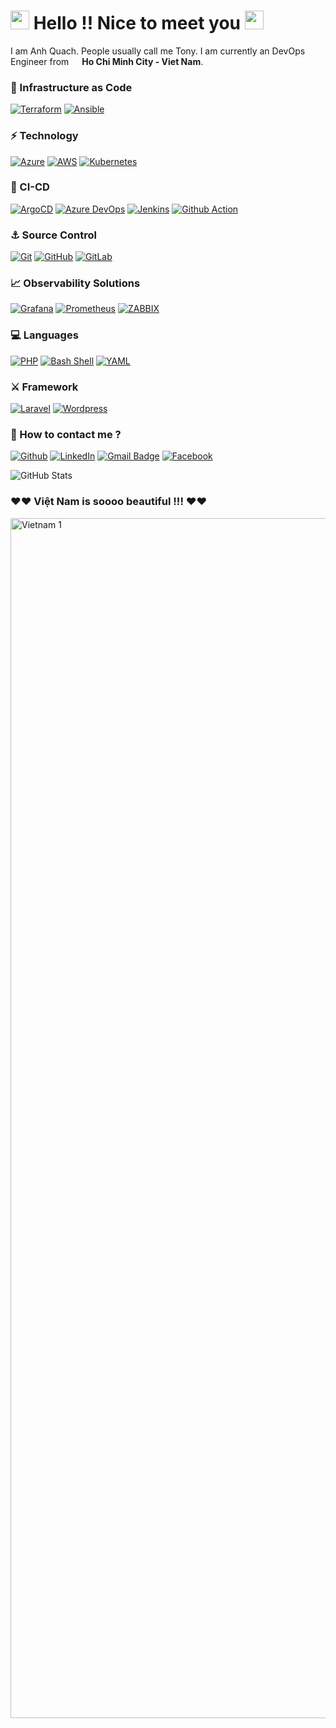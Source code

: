 # <img src="https://emojis.slackmojis.com/emojis/images/1536351075/4594/blob-wave.gif?1536351075" width="30"/> Hello !! Nice to meet you <img src="https://emojis.slackmojis.com/emojis/images/1536351075/4594/blob-wave.gif?1536351075" width="30"/>

I am Anh Quach. People usually call me Tony. I am currently an DevOps Engineer from <img src="https://cdn-icons-png.flaticon.com/512/939/939633.png" width="13"/>  **Ho Chi Minh City - Viet Nam**. 

### 🚀 Infrastructure as Code
[![Terraform](https://img.shields.io/badge/Terraform-7B42BC?style=for-the-badge&logo=terraform&logoColor=white)](https://www.terraform.io/)
[![Ansible](https://img.shields.io/badge/Ansible-000000?style=for-the-badge&logo=ansible&logoColor=white)](https://www.ansible.com/)

### ⚡ Technology
[![Azure](https://img.shields.io/badge/microsoft%20azure-0089D6?style=for-the-badge&logo=microsoft-azure&logoColor=white)](https://www.azure.com/)
[![AWS](https://img.shields.io/badge/Amazon_AWS-FF9900?style=for-the-badge&logo=amazonaws&logoColor=white)](https://www.aws.amazon.com/)
[![Kubernetes](https://img.shields.io/badge/kubernetes-326ce5.svg?&style=for-the-badge&logo=kubernetes&logoColor=white)](https://kubernetes.io/)

### 🔰 CI-CD
[![ArgoCD](https://img.shields.io/badge/Argo%20CD-1e0b3e?style=for-the-badge&logo=argo&logoColor=#d16044)](https://argo-cd.readthedocs.io/)
[![Azure DevOps](https://img.shields.io/badge/Azure_DevOps-0078D7?style=for-the-badge&logo=azure-devops&logoColor=white)](https://www.dev.azure.com/)
[![Jenkins](https://img.shields.io/badge/Jenkins-D24939?style=for-the-badge&logo=Jenkins&logoColor=white)](https://www.jenkins.io/)
[![Github Action](https://img.shields.io/badge/Github%20Actions-282a2e?style=for-the-badge&logo=githubactions&logoColor=367cfe)](https://github.com/features/actions)

### ⚓ Source Control
[![Git](https://img.shields.io/badge/GIT-E44C30?style=for-the-badge&logo=git&logoColor=white)](https://git-scm.com/)
[![GitHub](https://img.shields.io/badge/GitHub-100000?style=for-the-badge&logo=github&logoColor=white)](https://github.com/)
[![GitLab](https://img.shields.io/badge/GitLab-330F63?style=for-the-badge&logo=gitlab&logoColor=white)](https://gitlab.com/)

### 📈 Observability Solutions
[![Grafana](https://img.shields.io/badge/Grafana-F2F4F9?style=for-the-badge&logo=grafana&logoColor=orange&labelColor=F2F4F9)](https://grafana.com/)
[![Prometheus](https://img.shields.io/badge/Prometheus-000000?style=for-the-badge&logo=prometheus&labelColor=000000)](https://prometheus.io/)
[![ZABBIX](https://img.shields.io/badge/-ZABBIX-d40000?style=for-the-badge&logo=zabbix)](https://www.zabbix.com/)

### 💻 Languages
[![PHP](https://img.shields.io/badge/PHP-777BB4?style=for-the-badge&logo=php&logoColor=white)](https://www.ansible.com/)
[![Bash Shell](https://img.shields.io/badge/Shell_Script-121011?style=for-the-badge&logo=gnu-bash&logoColor=white)](https://www.gnu.org/software/bash/)
[![YAML](https://img.shields.io/badge/-YAML-47a248?style=for-the-badge)](https://www.gnu.org/software/bash/)

### ⚔️ Framework
[![Laravel](https://img.shields.io/badge/Laravel-FF2D20?style=for-the-badge&logo=laravel&logoColor=white)](https://laravel.com/)
[![Wordpress](https://img.shields.io/badge/Wordpress-21759B?style=for-the-badge&logo=wordpress&logoColor=white)](https://wordpress.com/)

### 📧 How to contact me ?
[![Github](https://img.shields.io/badge/-Github-181717?style=for-the-badge&logo=Github&logoColor=white)](https://github.com/AnhQKatalon/AnhQKatalon)
[![LinkedIn](https://img.shields.io/badge/-LinkedIn-0077B5?style=for-the-badge&logo=LinkedIn&logoColor=white)](https://www.linkedin.com/in/tuananhquach/)
[![Gmail Badge](https://img.shields.io/badge/-GMail-c14438?style=for-the-badge&logo=Gmail&logoColor=ffffff)](mailto:tuananh.qaa@gmail.com)
[![Facebook](https://img.shields.io/badge/-Facebook-1877f2.svg?style=for-the-badge&logo=facebook&logoColor=ffffff)](https://www.facebook.com/tuananh.qaa/)

<img alt = "GitHub Stats" src="https://github-readme-stats-eta-navy-80.vercel.app/api?username=AnhQKatalon&show_icons=true">

### ♥️♥️ Việt Nam is soooo beautiful !!! ♥️♥️
<img alt = "Vietnam 1" width="1920" src="https://cdn.baohatinh.vn/desktop/news/1834/137d4072501t4057l6-00640081hdrpano.jpg">
